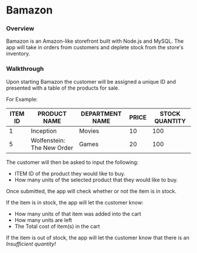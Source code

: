 # Bamazon

### Overview
Bamazon is an Amazon-like storefront built with Node.js and MySQL. The app will take in orders from customers and deplete stock from the store's inventory.

### Walkthrough
Upon starting Bamazon the customer will be assigned a unique ID and presented with a table of the products for sale.

For Example:

ITEM ID | PRODUCT NAME | DEPARTMENT NAME | PRICE | STOCK QUANTITY
---|---|---|---|---
 1 | Inception | Movies | 10 | 100 
 5 | Wolfenstein: The New Order | Games | 20 | 100

The customer will then be asked to input the following: 
- ITEM ID of the product they would like to buy.
- How many units of the selected product that they would like to buy. 

Once submitted, the app will check whether or not the item is in stock.

If the item is in stock, the app will let the customer know:
- How many units of that item was added into the cart
- How many units are left
- The Total cost of item(s) in the cart

If the item is out of stock, the app will let the customer know that there is an *Insufficient quantity!* 
